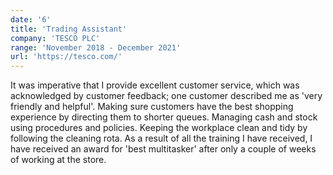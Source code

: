```yaml
---
date: '6'
title: 'Trading Assistant'
company: 'TESCO PLC'
range: 'November 2018 - December 2021'
url: 'https://tesco.com/'
---
```


It was imperative that I provide excellent customer service, which was acknowledged by customer feedback; one customer described me as 'very friendly and helpful'. Making sure customers have the best shopping experience by directing them to shorter queues. Managing cash and stock using procedures and policies. Keeping the workplace clean and tidy by following the cleaning rota. As a result of all the training I have received, I have received an award for 'best multitasker' after only a couple of weeks of working at the store.
